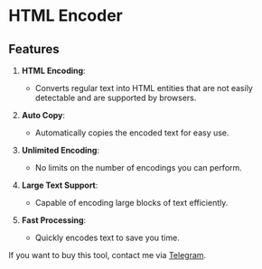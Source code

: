 # HTML Encoder

## Features

1. **HTML Encoding**:
   - Converts regular text into HTML entities that are not easily detectable and are supported by browsers.

2. **Auto Copy**:
   - Automatically copies the encoded text for easy use.

3. **Unlimited Encoding**:
   - No limits on the number of encodings you can perform.

4. **Large Text Support**:
   - Capable of encoding large blocks of text efficiently.

5. **Fast Processing**:
   - Quickly encodes text to save you time.

If you want to buy this tool, contact me via [Telegram](https://t.me/alexrony21).
